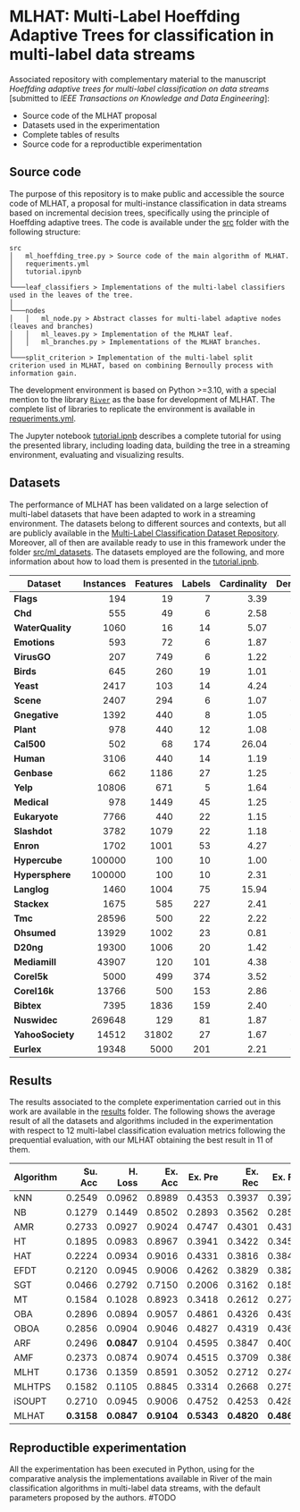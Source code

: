 # MLHAT: Multi-Label Hoeffding Adaptive Trees for classification in multi-label data streams

Associated repository with complementary material to the manuscript *Hoeffding adaptive trees for multi-label classification on data streams* [submitted to *IEEE Transactions on Knowledge and Data Engineering*]:

* Source code of the MLHAT proposal
* Datasets used in the experimentation
* Complete tables of results
* Source code for a reproductible experimentation

## Source code

The purpose of this repository is to make public and accessible the source code of MLHAT, a proposal for multi-instance classification in data streams based on incremental decision trees, specifically using the principle of Hoeffding adaptive trees. The code is available under the [src](src/) folder with the following structure:
```
src
│   ml_hoeffding_tree.py > Source code of the main algorithm of MLHAT.
│   requeriments.yml
│   tutorial.ipynb
│
└───leaf_classifiers > Implementations of the multi-label classifiers used in the leaves of the tree.
│
└───nodes
│   │   ml_node.py > Abstract classes for multi-label adaptive nodes (leaves and branches)
│   │   ml_leaves.py > Implementation of the MLHAT leaf.
│   │   ml_branches.py > Implementations of the MLHAT branches.
│
└───split_criterion > Implementation of the multi-label split criterion used in MLHAT, based on combining Bernoully process with information gain.
```

The development environment is based on Python >=3.10, with a special mention to the library [`River`](https://riverml.xyz/0.16.0/) as the base for development of MLHAT. The complete list of libraries to replicate the environment is available in [requeriments.yml](src/requeriments.yml).

The Jupyter notebook [tutorial.ipnb](src/tutorial.ipynb) describes a complete tutorial for using the presented library, including loading data, building the tree in a streaming environment, evaluating and visualizing results.

## Datasets

The performance of MLHAT has been validated on a large selection of multi-label datasets that have been adapted to work in a streaming environment. The datasets belong to different sources and contexts, but all are publicly available in the [Multi-Label Classification Dataset Repository](https://www.uco.es/kdis/mllresources/). Moreover, all of then are available ready to use in this framework under the folder [src/ml_datasets](src/ml_datasets). The datasets employed are the following, and more information about how to load them is presented in the [tutorial.ipnb](src/tutorial.ipynb).

| **Dataset**      | **Instances** | **Features** | **Labels** | **Cardinality** | **Density** |
|------------------|---------------:|--------------:|------------:|-----------------:|-------------:|
| **Flags**        | 194           | 19           | 7          | 3.39            | 0.48        |
| **Chd**          | 555           | 49           | 6          | 2.58            | 0.43        |
| **WaterQuality** | 1060          | 16           | 14         | 5.07            | 0.36        |
| **Emotions**     | 593           | 72           | 6          | 1.87            | 0.31        |
| **VirusGO**      | 207           | 749          | 6          | 1.22            | 0.20        |
| **Birds**        | 645           | 260          | 19         | 1.01            | 0.05        |
| **Yeast**        | 2417          | 103          | 14         | 4.24            | 0.30        |
| **Scene**        | 2407          | 294          | 6          | 1.07            | 0.18        |
| **Gnegative**    | 1392          | 440          | 8          | 1.05            | 0.13        |
| **Plant**        | 978           | 440          | 12         | 1.08            | 0.09        |
| **Cal500**       | 502           | 68           | 174        | 26.04           | 0.15        |
| **Human**        | 3106          | 440          | 14         | 1.19            | 0.08        |
| **Genbase**      | 662           | 1186         | 27         | 1.25            | 0.05        |
| **Yelp**         | 10806         | 671          | 5          | 1.64            | 0.33        |
| **Medical**      | 978           | 1449         | 45         | 1.25            | 0.03        |
| **Eukaryote**    | 7766          | 440          | 22         | 1.15            | 0.05        |
| **Slashdot**     | 3782          | 1079         | 22         | 1.18            | 0.05        |
| **Enron**        | 1702          | 1001         | 53         | 4.27            | 0.08        |
| **Hypercube**    | 100000        | 100          | 10         | 1.00            | 0.10        |
| **Hypersphere**  | 100000        | 100          | 10         | 2.31            | 0.23        |
| **Langlog**      | 1460          | 1004         | 75         | 15.94           | 0.21        |
| **Stackex**      | 1675          | 585          | 227        | 2.41            | 0.01        |
| **Tmc**          | 28596         | 500          | 22         | 2.22            | 0.10        |
| **Ohsumed**      | 13929         | 1002         | 23         | 0.81            | 0.04        |
| **D20ng**        | 19300         | 1006         | 20         | 1.42            | 0.07        |
| **Mediamill**    | 43907         | 120          | 101        | 4.38            | 0.04        |
| **Corel5k**      | 5000          | 499          | 374        | 3.52            | 0.01        |
| **Corel16k**     | 13766         | 500          | 153        | 2.86            | 0.02        |
| **Bibtex**       | 7395          | 1836         | 159        | 2.40            | 0.02        |
| **Nuswidec**     | 269648        | 129          | 81         | 1.87            | 0.02        |
| **YahooSociety** | 14512         | 31802        | 27         | 1.67            | 0.06        |
| **Eurlex**       | 19348         | 5000         | 201        | 2.21            | 0.01        |


## Results

The results associated to the complete experimentation carried out in this work are available in the [results](results/) folder. The following shows the average result of all the datasets and algorithms included in the experimentation with respect to 12 multi-label classification evaluation metrics following the prequential evaluation, with our MLHAT obtaining the best result in 11 of them. 

| **Algorithm** | **Su. Acc** | **H. Loss** | **Ex. Acc** | **Ex. Pre** | **Ex. Rec** | **Ex. F1** | **Mi. Pre** | **Mi. Rec** | **Mi. F1** | **Ma. Pre** | **Ma. Rec** | **Ma. F1** |
|---|---:|---:|---:|---:|---:|---:|---:|---:|---:|---:|---:|---:|
| kNN | 0.2549 | 0.0962 | 0.8989 | 0.4353 | 0.3937 | 0.3977 | 0.5327 | 0.3857 | 0.4275 | 0.3910 | 0.2714 | 0.2870 |
| NB | 0.1279 | 0.1449 | 0.8502 | 0.2893 | 0.3562 | 0.2858 | 0.3736 | 0.3582 | 0.2983 | 0.2048 | 0.2728 | 0.2036 |
| AMR | 0.2733 | 0.0927 | 0.9024 | 0.4747 | 0.4301 | 0.4315 | 0.6819 | 0.4176 | 0.4558 | 0.4084 | 0.3073 | 0.3234 |
| HT | 0.1895 | 0.0983 | 0.8967 | 0.3941 | 0.3422 | 0.3459 | 0.5460 | 0.3349 | 0.3885 | 0.3047 | 0.2295 | 0.2389 |
| HAT | 0.2224 | 0.0934 | 0.9016 | 0.4331 | 0.3816 | 0.3848 | 0.5584 | 0.3716 | 0.4243 | 0.3300 | 0.2555 | 0.2663 |
| EFDT | 0.2120 | 0.0945 | 0.9006 | 0.4262 | 0.3829 | 0.3820 | 0.5482 | 0.3761 | 0.4260 | 0.3294 | 0.2621 | 0.2741 |
| SGT | 0.0466 | 0.2792 | 0.7150 | 0.2006 | 0.3162 | 0.1859 | 0.2116 | 0.3170 | 0.2040 | 0.1549 | 0.2967 | 0.1494 |
| MT | 0.1584 | 0.1028 | 0.8923 | 0.3418 | 0.2612 | 0.2772 | 0.5928 | 0.2553 | 0.3143 | 0.2934 | 0.1823 | 0.1927 |
| OBA | 0.2896 | 0.0894 | 0.9057 | 0.4861 | 0.4326 | 0.4390 | **0.7152** | 0.4188 | 0.4653 | 0.4214 | 0.3068 | 0.3290 |
| OBOA | 0.2856 | 0.0904 | 0.9046 | 0.4827 | 0.4319 | 0.4369 | 0.7034 | 0.4183 | 0.4612 | 0.4193 | 0.3085 | 0.3290 |
| ARF | 0.2496 | **0.0847** | 0.9104 | 0.4595 | 0.3847 | 0.4001 | 0.7097 | 0.3743 | 0.4408 | 0.4173 | 0.2597 | 0.2801 |
| AMF | 0.2373 | 0.0874 | 0.9074 | 0.4515 | 0.3709 | 0.3868 | 0.6731 | 0.3613 | 0.4282 | 0.4022 | 0.2619 | 0.2865 |
| MLHT | 0.1736 | 0.1359 | 0.8591 | 0.3052 | 0.2712 | 0.2743 | 0.3196 | 0.2589 | 0.2761 | 0.1435 | 0.1562 | 0.1295 |
| MLHTPS | 0.1582 | 0.1105 | 0.8845 | 0.3314 | 0.2668 | 0.2759 | 0.4715 | 0.2621 | 0.2958 | 0.2270 | 0.1859 | 0.1821 |
| iSOUPT | 0.2710 | 0.0945 | 0.9006 | 0.4752 | 0.4253 | 0.4289 | 0.6960 | 0.4132 | 0.4578 | 0.3904 | 0.2907 | 0.3074 |
| MLHAT | **0.3158** | **0.0847** | **0.9104** | **0.5343** | **0.4820** | **0.4863** | 0.6939 | **0.4701** | **0.5211** | **0.4949** | **0.3546** | **0.3786** |




## Reproductible experimentation

All the experimentation has been executed in Python, using for the comparative analysis the implementations available in River of the main classification algorithms in multi-label data streams, with the default parameters proposed by the authors. #TODO